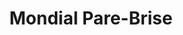 ---
title: "Mondial Pare-Brise"
url: /saint-die-des-vosges/mondial-pare-brise/
shop: réparation de voitures
---